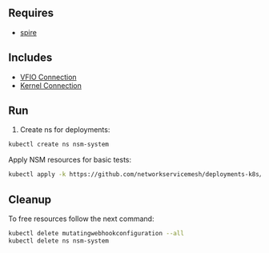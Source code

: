 ## Requires

- [spire](../spire)

## Includes

- [VFIO Connection](../use-cases/Vfio2Noop)
- [Kernel Connection](../use-cases/SriovKernel2Noop)

## Run

1. Create ns for deployments:
```bash
kubectl create ns nsm-system
```

Apply NSM resources for basic tests:
```bash
kubectl apply -k https://github.com/networkservicemesh/deployments-k8s/examples/sriov?ref=3bd39f76ed803b11ef8195bcd956bd0ee5537036
```

## Cleanup

To free resources follow the next command:
```bash
kubectl delete mutatingwebhookconfiguration --all
kubectl delete ns nsm-system
```
